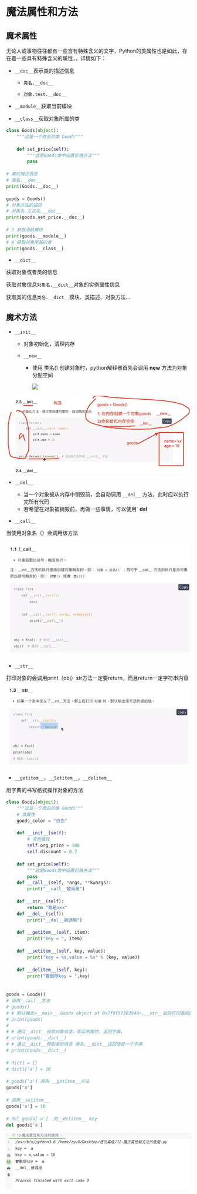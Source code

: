 # 魔法属性和方法

## 魔术属性

无论人或事物往往都有一些含有特殊含义的文字，Python的类属性也是如此，存在着一些具有特殊含义的属性，，详情如下：

- `__doc__`表示类的描述信息

  - `类名.__doc__`

  - `对象.test.__doc__`

- `__module__`获取当前模块

- `__class__`获取对象所属的类

```python
class Goods(object):
    """这是一个商品的类 Goods"""

    def set_price(self):
        """这是Goods类中设置价格方法"""
        pass

# 类的描述信息
# 类名.__doc__
print(Goods.__doc__)

goods = Goods()
# 对象方法的描述
# 对象名.方法名.__doc__
print(goods.set_price.__doc__)

# 3 获取当前模块
print(goods.__module__)
# 4`获取对象所属的类
print(goods.__class__)
```

- `__dict__`

获取对象或者类的信息

获取对象信息`对象名.__dict__`对象的实例属性信息

获取类的信息`类名.__dict__`模块、类描述、对象方法…



## 魔术方法

- `__init__`

  - 对象初始化，清理内存

  - `__new__`

    - 使用 类名() 创建对象时，python解释器首先会调用 __new__ 方法为对象分配空间

      ![](assets/76b5baa2817121a3665b96a2cc1a4d8d3e1dc4eec9e2382d3b6e4cba7c01c560.png)

![image-20201110024742153](assets/image-20201110024742153.png)

- `__del__`
  - 当一个对象被从内存中销毁前，会自动调用 `__del__` 方法，此时应以执行完所有代码
  - 若希望在对象被销毁前，再做一些事情，可以使用` **del**

- `__call__`

当使用对象名（）会调用该方法

![image-20201110025410431](assets/image-20201110025410431.png)

- `__str__`

打印对象的会调用print（obj）str方法一定要return，而且return一定字符串内容

![image-20201110025503441](assets/image-20201110025503441.png)

- `__getitem__`，`__Setitem__`，`__delitem__`

用字典的书写格式操作对象的方法

```python
class Goods(object):
    """这是一个商品的类 Goods"""
    # 类属性
    goods_color = "白色"

    def __init__(self):
        # 实例属性
        self.org_price = 100
        self.discount = 0.7

    def set_price(self):
        """这是Goods类中设置价格方法"""
        pass
    def __call__(self, *args, **kwargs):
        print("__call__被调用")

    def __str__(self):
        return "我是xxx"
    def __del__(self):
        print("__del__被调用")

    def __getitem__(self, item):
        print("key = ", item)

    def __setitem__(self, key, value):
        print("key = %s,value = %s" % (key, value))

    def __delitem__(self, key):
        print("要删除key = ",key)


goods = Goods()
# 调用__call__方法
# goods()
# # 默认输出<__main__.Goods object at 0x7f9f57303940>,__str__后则打印返回值
# print(goods)
#
# # 通过__dict__获取对象信息，即实例属性，返回字典，
# print(goods.__dict__)
# # 通过__dict__获取类的信息 类名.__dict__返回值是一个字典
# print(Goods.__dict__)

# dict1 = {}
# dict1['a'] = 10

# goods['a'] 调用 __getitem__方法
goods['a']

# 调用__setitem__
goods['a'] = 10  

# del goods['a'] .用__delitem__ key
del goods['a']

```

![image-20201110031621363](assets/image-20201110031621363.png)